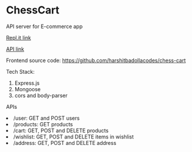 # ChessCart

API server for E-commerce app

[Repl.it link](https://replit.com/@harshitBadolla/chessCart)

[API link](https://chessCart.harshitbadolla.repl.co)

Frontend source code: https://github.com/harshitbadollacodes/chess-cart

Tech Stack:

1. Express.js
2. Mongoose
3. cors and body-parser

APIs
<li>
  /user: GET and POST users
</li>
<li>
  /products: GET products
</li>
<li>
  /cart: GET, POST and DELETE products
</li>
<li>
  /wishlist: GET, POST and DELETE items in wishlist
</li>
<li>
  /address: GET, POST and DELETE address
</li>

